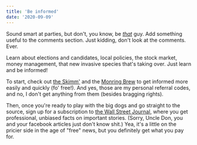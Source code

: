 ```yaml
---
title: 'Be informed'
date: '2020-09-09'
---
```


Sound smart at parties, but don't, you know, be [*that*](https://youtu.be/Kb22Dcrizp0?t=115) guy. Add something useful to the comments section. Just kidding, don't look at the comments. Ever.

Learn about elections and candidates, local policies, the stock market, money management, that new invasive species that's taking over. Just learn and be informed!

To start, check out [the Skimm'](http://www.theskimm.com/?r=1f162672) and the [Monring Brew](https://www.morningbrew.com/daily/r/?kid=4ddcaea1) to get informed more easily and quickly (fo' free!). And yes, those are my personal referral codes, and no, I don't get anything from them (besides bragging rights).

Then, once you're ready to play with the big dogs and go straight to the source, sign up for a subscription to [the Wall Street Journal](https://store.wsj.com/shop/us/us/wsjuelnsb20/?trackingCode=aaqwghw1&cid=WSJ_SCH_GOO_ACQ_NA&n2IKsaD9=n2IKsaD9&Pg9aWOPT=Pg9aWOPT&Cp5dKJWb=Cp5dKJWb&APCc9OU1=APCc9OU1&tier_1=US%20-%20Acquisition%20-%20Search%20-%20DR%20-%20Brand%20-%20Core%20Offer%20-%20Top%20KW%20-%20Exact&tier_2=bing&tier_3=US%20-%20Acquisition%20-%20Search%20-%20DR%20-%20Brand%20-%20Core%20Offer%20-%20Top%20KW%20-%20Exact&tier_4=Brand%20-%20Top%20Tier%20-%20Exact%20-%20Wall%20Street%20Journal&tier_5=wall%20street%20journal%20journal), where you get professional, unbiased facts on important stories. (Sorry, Uncle Don, you and your facebook articles just don't know shit.) Yea, it's a little on the pricier side in the age of "free" news, but you definitely get what you pay for.
